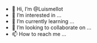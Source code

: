 - 👋 Hi, I’m @Luismellot
- 👀 I’m interested in ...
- 🌱 I’m currently learning ...
- 💞️ I’m looking to collaborate on ...
- 📫 How to reach me ...

<!---
Luismellot/Luismellot is a ✨ special ✨ repository because its `README.md` (this file) appears on your GitHub profile.
You can click the Preview link to take a look at your changes.
--->
